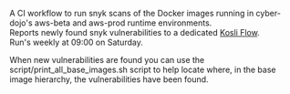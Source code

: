 A CI workflow to run snyk scans of the Docker images running in cyber-dojo's 
aws-beta and aws-prod runtime environments.  
Reports newly found snyk vulnerabilities to a dedicated [Kosli Flow](https://app.kosli.com/cyber-dojo/flows/).  
Run's weekly at 09:00 on Saturday.

When new vulnerabilities are found you can use the script/print_all_base_images.sh
script to help locate where, in the base image hierarchy, the vulnerabilities
have been found.
